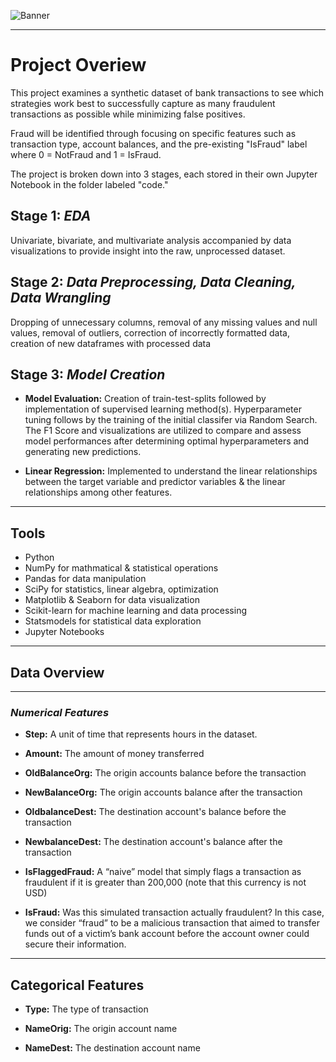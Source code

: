 ![Banner](https://github.com/thetechleila/Financial-Fraud-EDA-and-Classification-Algorithms/blob/main/images/Financial%20Fraud%20Detection%20Banner.png)
___

# Project Overiew

This project examines a synthetic dataset of bank transactions to see which strategies work best to successfully capture as many fraudulent transactions as possible while minimizing false positives.

Fraud will be identified through focusing on specific features such as transaction type, account balances, and the pre-existing "IsFraud" label where 0 = NotFraud and  1 = IsFraud.

The project is broken down into 3 stages, each stored in their own Jupyter Notebook in the folder labeled "code."

## **Stage 1:** *EDA*

Univariate, bivariate, and multivariate analysis accompanied by data visualizations to provide insight into the raw, unprocessed dataset.

## **Stage 2:** *Data Preprocessing, Data Cleaning, Data Wrangling*

Dropping of unnecessary columns, removal of any missing values and null values, removal of outliers, correction of incorrectly formatted data, creation of new dataframes with processed data

## **Stage 3:** *Model Creation* 

* **Model Evaluation:** Creation of train-test-splits followed by implementation of supervised learning method(s). Hyperparameter tuning follows by the training of the initial classifer via Random Search. The F1 Score and visualizations are utilized to compare and assess model performances after determining optimal hyperparameters and generating new predictions.

* **Linear Regression:** Implemented to understand the linear relationships between the target variable and predictor variables & the linear relationships among other features.

___
## Tools

* Python
* NumPy for mathmatical & statistical operations
* Pandas for data manipulation
* SciPy for statistics, linear algebra, optimization
* Matplotlib & Seaborn for data visualization
* Scikit-learn for machine learning and data processing
* Statsmodels for statistical data exploration
* Jupyter Notebooks

___

## **Data Overview**

___
### *Numerical Features*

* **Step:** A unit of time that represents hours in the dataset.

* **Amount:** The amount of money transferred 

* **OldBalanceOrg:** The origin accounts balance before the transaction 

* **NewBalanceOrg:** The origin accounts balance after the transaction 

* **OldbalanceDest:** The destination account's balance before the transaction 

* **NewbalanceDest:** The destination account's balance after the transaction 

* **IsFlaggedFraud:** A “naive” model that simply flags a transaction as fraudulent if it is greater than 200,000 (note that this currency is not USD) 

* **IsFraud:** Was this simulated transaction actually fraudulent? In this case, we consider “fraud” to be a malicious transaction that aimed to transfer funds out of a victim’s bank account before the account owner could secure their information. 

___
## Categorical Features

* **Type:** The type of transaction 

* **NameOrig:** The origin account name

* **NameDest:** The destination account name 